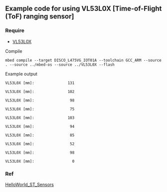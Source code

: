 ## Example code for using VL53L0X [Time-of-Flight (ToF) ranging sensor]

### Require
 - [VL53L0X](https://os.mbed.com/teams/ST/code/VL53L0X/#e9269ff624ed)

Compile
```
mbed compile --target DISCO_L475VG_IOT01A --toolchain GCC_ARM --source . --source ../mbed-os --source ../VL53L0X --flash
```

Example output
```
VL53L0X [mm]:               131

VL53L0X [mm]:               102

VL53L0X [mm]:                98

VL53L0X [mm]:                75

VL53L0X [mm]:               103

VL53L0X [mm]:                94

VL53L0X [mm]:                85

VL53L0X [mm]:                52

VL53L0X [mm]:                98

VL53L0X [mm]:                 0

```

### Ref
[HelloWorld_ST_Sensors](https://os.mbed.com/teams/ST/code/HelloWorld_ST_Sensors/)
